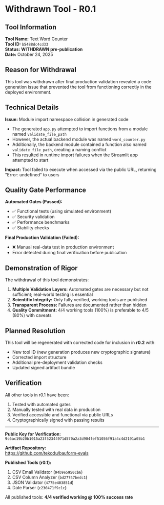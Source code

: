 # Withdrawn Tool - R0.1

## Tool Information

**Tool Name:** Text Word Counter  
**Tool ID:** `b5488dc4cd33`  
**Status:** **WITHDRAWN pre-publication**  
**Date:** October 24, 2025

## Reason for Withdrawal

This tool was withdrawn after final production validation revealed a code generation issue that prevented the tool from functioning correctly in the deployed environment.

## Technical Details

**Issue:** Module import namespace collision in generated code
- The generated `app.py` attempted to import functions from a module named `validate_file_path`
- However, the actual backend module was named `word_counter.py`
- Additionally, the backend module contained a function also named `validate_file_path`, creating a naming conflict
- This resulted in runtime import failures when the Streamlit app attempted to start

**Impact:** Tool failed to execute when accessed via the public URL, returning "Error: undefined" to users

## Quality Gate Performance

**Automated Gates (Passed):**
- ✅ Functional tests (using simulated environment)
- ✅ Security validation
- ✅ Performance benchmarks
- ✅ Stability checks

**Final Production Validation (Failed):**
- ❌ Manual real-data test in production environment
- Error detected during final verification before publication

## Demonstration of Rigor

The withdrawal of this tool demonstrates:

1. **Multiple Validation Layers:** Automated gates are necessary but not sufficient; real-world testing is essential
2. **Scientific Integrity:** Only fully verified, working tools are published
3. **Transparent Process:** Failures are documented rather than hidden
4. **Quality Commitment:** 4/4 working tools (100%) is preferable to 4/5 (80%) with caveats

## Planned Resolution

This tool will be regenerated with corrected code for inclusion in **r0.2** with:
- New tool ID (new generation produces new cryptographic signature)
- Corrected import structure
- Additional pre-deployment validation checks
- Updated signed artifact bundle

## Verification

All other tools in r0.1 have been:
1. Tested with automated gates
2. Manually tested with real data in production
3. Verified accessible and functional via public URLs
4. Cryptographically signed with passing results

---

**Public Key for Verification:**  
`9c6ac19b20b1015a23f52344971d570a2a3d904fef51056f91a4c4d2191a05b1`

**Artifact Repository:**  
https://github.com/tekodu/bauform-evals

**Published Tools (r0.1):**
1. CSV Email Validator (`94b9e5950cb6`)
2. CSV Column Analyzer (`bd27747bedc1`)
3. JSON Validator (`4775e403851d`)
4. Date Parser (`c230471f9c1c`)

All published tools: **4/4 verified working @ 100% success rate**

